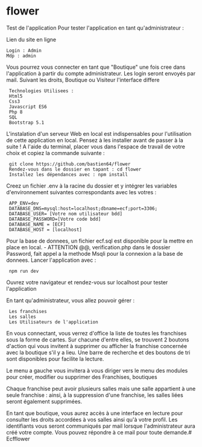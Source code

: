 # flower
Test de l'application
Pour tester l'application en tant qu'administrateur :

Lien du site en ligne

    Login : Admin
    Mdp : admin

 Vous pourrez vous connecter en tant que "Boutique" une fois cree dans l'application à partir du compte administrateur. Les login seront envoyés par mail. 
Suivant les droits, Boutique ou Visiteur l'interface differe 

     Technologies Utilisees : 
     Html5 
     Css3
     Javascript ES6
     Php 8
     SQL 
     Bootstrap 5.1

L'instalation d'un serveur Web en local  est  indispensables pour l'utilisation de cette application en local. Pensez à les installer avant de passer à la suite !
A l'aide du terminal, placer vous dans l'espace de travail de votre choix et copiez la commande suivante :

     git clone https://github.com/bastien64/flower
     Rendez-vous dans le dossier en tapant : cd flower
     Installez les dépendances avec : npm install

Creez un fichier .env à la racine du dossier et y intégrer les variables d'environnement suivantes correspondants avec les votres :

     APP_ENV=dev
     DATABASE_DNS=mysql:host=localhost;dbname=ecf;port=3306;
     DATABASE_USER= [Votre nom utilisateur bdd]
     DATABASE_PASSWORD=[Votre code bdd]
     DATABASE_NAME = [ECF]
     DATABASE_HOST = [localhost]


Pour la base de donnees, un fichier ecf.sql est disponible pour la mettre en place en local. - ATTENTION @@, verification.php dans le dossier Password, fait appel a la methode Msqli pour la connexion a la base de donnees. 
Lancer l'application avec :

     npm run dev

Ouvrez votre navigateur et rendez-vous sur localhost pour tester l'application


En tant qu'administrateur, vous allez pouvoir gérer :

     Les franchises
     Les salles
     Les Utilisateurs de l'application 

En vous connectant, vous verrez d'office la liste de toutes les franchises sous la forme de cartes. Sur chacune d'entre elles, se trouvent 2 boutons d'action qui vous invitent à  supprimer ou afficher la franchise concernée avec la boutique s'il y a lieu. Une barre de recherche et des boutons de tri sont disponibles pour facilite la lecture.

Le menu a gauche vous invitera à vous diriger vers le menu des modules pour créer, modifier ou supprimer des Franchises, boutiques

Chaque franchise peut avoir plusieurs salles mais une salle appartient à une seule franchise : ainsi, à la suppression d'une franchise, les salles liées seront également supprimées.

En tant que boutique, vous aurez accès à une interface en lecture pour consulter les droits accordées à vos salles ainsi qu'à votre profil. Les identifiants vous seront communiqués par mail lorsque l'administrateur aura créé votre compte. Vous pouvez répondre à ce mail pour toute demande.# Ecfflower

